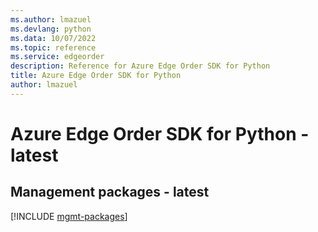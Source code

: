 ```yaml
---
ms.author: lmazuel
ms.devlang: python
ms.data: 10/07/2022
ms.topic: reference
ms.service: edgeorder
description: Reference for Azure Edge Order SDK for Python
title: Azure Edge Order SDK for Python
author: lmazuel
---
```

# Azure Edge Order SDK for Python - latest

## Management packages - latest
[!INCLUDE [mgmt-packages](edge-order-mgmt-index.md)]